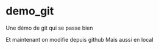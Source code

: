# demo_git
Une démo de git qui se passe bien 


Et maintenant on modifie depuis github
Mais aussi en local
